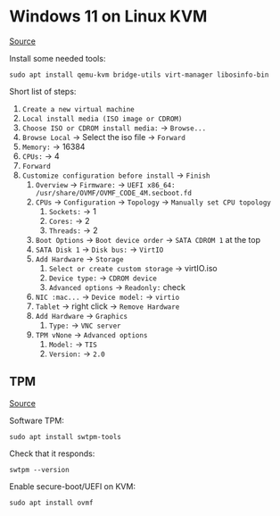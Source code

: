 # Windows 11 on Linux KVM

[Source](https://getlabsdone.com/how-to-install-windows-11-on-kvm/)

Install some needed tools:
```
sudo apt install qemu-kvm bridge-utils virt-manager libosinfo-bin
```

Short list of steps:
1. `Create a new virtual machine`
1. `Local install media (ISO image or CDROM)`
1. `Choose ISO or CDROM install media:` -> `Browse...`
1. `Browse Local` -> Select the iso file -> `Forward`
1. `Memory:` -> 16384
1. `CPUs:` -> 4
1. `Forward`
1. `Customize configuration before install` -> `Finish`
   1. `Overview` -> `Firmware:` -> `UEFI x86_64: /usr/share/OVMF/OVMF_CODE_4M.secboot.fd`
   1. `CPUs` -> `Configuration` -> `Topology` -> `Manually set CPU topology`
      1. `Sockets:` -> 1
      1. `Cores:` -> 2
      1. `Threads:` -> 2
   1. `Boot Options` -> `Boot device order` -> `SATA CDROM 1` at the top
   1. `SATA Disk 1` -> `Disk bus:` -> `VirtIO`
   1. `Add Hardware` -> `Storage`
      1. `Select or create custom storage` -> virtIO.iso
      1. `Device type:` -> `CDROM device`
      1. `Advanced options` -> `Readonly:` check
   1. `NIC :mac...` -> `Device model:` -> `virtio`
   1. `Tablet` -> right click -> `Remove Hardware`
   1. `Add Hardware` -> `Graphics`
      1. `Type:` -> `VNC server`
   1. `TPM vNone` -> `Advanced options`
      1. `Model:` -> `TIS`
      1. `Version:` -> `2.0`

## TPM

[Source](https://getlabsdone.com/how-to-enable-tpm-and-secure-boot-on-kvm/)

Software TPM:
```
sudo apt install swtpm-tools
```

Check that it responds:
```
swtpm --version
```

Enable secure-boot/UEFI on KVM:
```
sudo apt install ovmf
```

